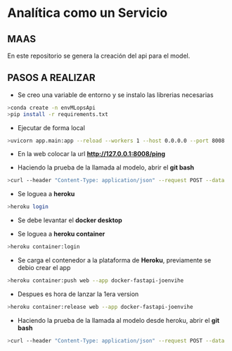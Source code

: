 # Analítica como un Servicio
## MAAS
En este repositorio se genera la creación del api para el model.

## PASOS A REALIZAR

- Se creo una variable de entorno y se instalo las librerias necesarias
```bash
>conda create -n envMLopsApi
>pip install -r requirements.txt
```

- Ejecutar de forma local
```bash
>uvicorn app.main:app --reload --workers 1 --host 0.0.0.0 --port 8008
```

- En la web colocar la url **http://127.0.0.1:8008/ping**

- Haciendo la prueba de la llamada al modelo, abrir el **git bash**
```bash
>curl --header "Content-Type: application/json" --request POST --data '{"duration":"2","month":"3","date":"16","age":"57","balance":"0.452462","pout":"1","job":"4","camp":"1","contact":"2","house":"1"}' http://127.0.0.1:8008/predict
```

- Se loguea a **heroku**
```bash
>heroku login
```

- Se debe levantar el **docker desktop**

- Se loguea a **heroku container**
```bash
>heroku container:login
```

- Se carga el contenedor a la plataforma de **Heroku**, previamente se debio crear el app
```bash
>heroku container:push web --app docker-fastapi-joenvihe
```

- Despues es hora de lanzar la 1era version
```bash
>heroku container:release web --app docker-fastapi-joenvihe
```

- Haciendo la prueba de la llamada al modelo desde heroku, abrir el **git bash**
```bash
>curl --header "Content-Type: application/json" --request POST --data '{"duration":"2","month":"3","date":"16","age":"57","balance":"0.452462","pout":"1","job":"4","camp":"1","contact":"2","house":"1"}' http://docker-fastapi-joenvihe.herokuapp.com/predict
```
